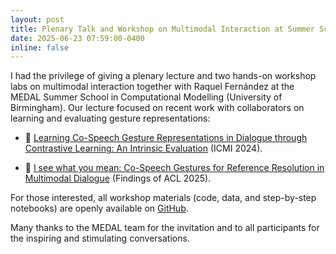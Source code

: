 ```yaml
---
layout: post
title: Plenary Talk and Workshop on Multimodal Interaction at Summer School with Raquel Fernandes
date: 2025-06-23 07:59:00-0400
inline: false
---
```


I had the privilege of giving a plenary lecture and two hands-on workshop labs on multimodal interaction together with Raquel Fernández at the MEDAL Summer School in Computational Modelling (University of Birmingham). Our lecture focused on recent work with collaborators on learning and evaluating gesture representations:

- 📄 [Learning Co-Speech Gesture Representations in Dialogue through Contrastive Learning: An Intrinsic Evaluation](https://arxiv.org/abs/2503.00071) (ICMI 2024).

- 📄 [I see what you mean: Co-Speech Gestures for Reference Resolution in Multimodal Dialogue](https://arxiv.org/abs/2503.00071) (Findings of ACL 2025).



For those interested, all workshop materials (code, data, and step-by-step notebooks) are openly available on [GitHub](https://github.com/EsamGhaleb/medal_workshop_on_multimodal_interaction).

Many thanks to the MEDAL team for the invitation and to all participants for the inspiring and stimulating conversations.